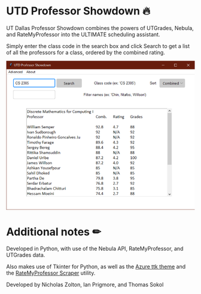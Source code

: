 # UTD Professor Showdown 🔥
UT Dallas Professor Showdown combines the powers of UTGrades, Nebula, and RateMyProfessor into the ULTIMATE scheduling assistant.

Simply enter the class code in the search box and click Search to get a list of all the professors for a class, ordered by the combined rating.

![Image 1](https://github.com/IanPrigmore/IanPrigmore/blob/main/pic%201.png?raw=true)

# Additional notes ✏
Developed in Python, with use of the Nebula API, RateMyProfessor, and UTGrades data.

Also makes use of Tkinter for Python, as well as the [Azure ttk theme](https://github.com/rdbende/Azure-ttk-theme/) and the [RateMyProfessor Scraper](https://github.com/Rodantny/Rate-My-Professor-Scraper-and-Search) utility. 

Developed by Nicholas Zolton, Ian Prigmore, and Thomas Sokol
